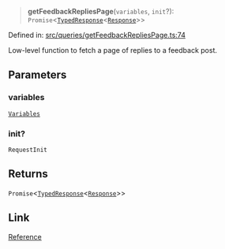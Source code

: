 > **getFeedbackRepliesPage**(`variables`, `init`?): `Promise`\<[`TypedResponse`](api/interfaces%5CTypedResponse.md)\<[`Response`](api/namespaces%5Cqueries%5Cnamespaces%5CGetFeedbackRepliesPage%5Ctype-aliases%5CResponse.md)\>\>

Defined in: [src/queries/getFeedbackRepliesPage.ts:74](https://github.com/bhavjitChauhan/khan-api/blob/67d30ab4498111952301bcaddbef9a132bf75105/src/queries/getFeedbackRepliesPage.ts#L74)

Low-level function to fetch a page of replies to a feedback post.

## Parameters

### variables

[`Variables`](api/namespaces%5Cqueries%5Cnamespaces%5CGetFeedbackRepliesPage%5Cinterfaces%5CVariables.md)

### init?

`RequestInit`

## Returns

`Promise`\<[`TypedResponse`](api/interfaces%5CTypedResponse.md)\<[`Response`](api/namespaces%5Cqueries%5Cnamespaces%5CGetFeedbackRepliesPage%5Ctype-aliases%5CResponse.md)\>\>

## Link

[Reference](https://khan-api.bhavjit.com/reference/view/19553924/2s8YzQUiXU#16b92467-dd37-4dbb-968a-cb700ae0f9cb)
